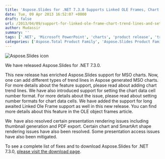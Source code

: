 ```yaml
---
title: 'Aspose.Slides for .NET 7.3.0 Supports Linked OLE Frames, Chart Trend Lines and Setting Chart Data Cell Format'
date: Tue, 09 Apr 2013 16:52:07 +0000
draft: false
url: /2013/04/09/support-for-linked-ole-frame-chart-trend-lines-and-setting-chart-data-cell-format-in-aspose.slides-for-.net-7.3.0/
author: Mudassir
summary: ''
tags: ['.NET', 'Microsoft PowerPoint', 'charts', 'product release', 'trend lines']
categories: ['Aspose.Total Product Family', 'Aspose.Slides Product Family']
---
```


![Aspose.Slides icon][1]

We have released Aspose.Slides for .NET 7.3.0.

This new release has enriched Aspose.Slides support for MSO charts. Now, one can add different types of trend lines in Aspose generated MSO charts. For more details about the feature support, please read about adding chart trend lines. We have also introduced support for setting the chart data cell number format. For more details about the issue, please read about setting number formats for chart data cells. We have added the support for long awaited Linked Ole Frame support as well in this new release. You can find more details about this feature in the OLE object frames article.

We  have also resolved certain presentation rendering issues including thumbnail generation and PDF export. Certain chart and SmartArt shape rendering issues have also been resolved. Some presentation access issues have also been mitigated.

To see a complete list of fixes and to download Aspose.Slides for .NET 7.3.0, [please visit the download page][2].




[1]: http://www.aspose.com/Images/aspose.slides-logo2.jpg
[2]: http://www.aspose.com/community/files/51/.net-components/aspose.slides-for-.net/default.aspx




